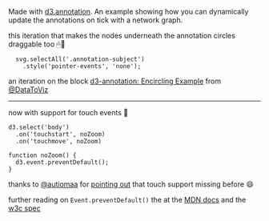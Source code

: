 Made with [d3.annotation](http://d3-annotation.susielu.com). An example showing how you can dynamically update the annotations on tick with a network graph.

this iteration that makes the nodes underneath the annotation circles draggable too 🖱🎉

```
  svg.selectAll('.annotation-subject')
    .style('pointer-events', 'none');
```

an iteration on the block [d3-annotation: Encircling Example](https://bl.ocks.org/susielu/24ad9f80b9b681ce967f6005a03384f3) from [@DataToViz](https://twitter.com/datatoviz)

---

now with support for touch events 🎉

```
d3.select('body')
  .on('touchstart', noZoom)
  .on('touchmove', noZoom)

function noZoom() {
  d3.event.preventDefault();
}
```

thanks to [@autiomaa](https://twitter.com/autiomaa) for [pointing out](https://twitter.com/autiomaa/status/839963807153651712) that touch support missing before 😄

further reading on `Event.preventDefault()` the at the [MDN docs](https://developer.mozilla.org/en-US/docs/Web/API/Event/preventDefault) and the [w3c spec](https://www.w3.org/TR/dom/#dom-event-preventdefault)